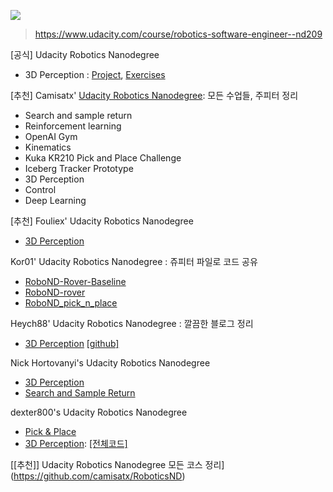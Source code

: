 ![](https://i.imgur.com/frsKbVp.png)

> https://www.udacity.com/course/robotics-software-engineer--nd209

[공식] Udacity Robotics Nanodegree
- 3D Perception : [Project](https://github.com/udacity/RoboND-Perception-Project), [Exercises](https://github.com/udacity/RoboND-Perception-Exercises)

[추천] Camisatx' [Udacity Robotics Nanodegree](https://github.com/camisatx/RoboticsND): 모든 수업들, 주피터 정리
- Search and sample return
- Reinforcement learning
- OpenAI Gym
- Kinematics
- Kuka KR210 Pick and Place Challenge
- Iceberg Tracker Prototype
- 3D Perception
- Control
- Deep Learning

[추천] Fouliex' Udacity Robotics Nanodegree
- [3D Perception](https://github.com/fouliex/RoboticPerception)


Kor01' Udacity Robotics Nanodegree : 쥬피터 파일로 코드 공유
- [RoboND-Rover-Baseline](https://github.com/kor01/RoboND-Rover-Baseline)
- [RoboND-rover](https://github.com/kor01/RoboND-rover)
- [RoboND_pick_n_place](https://github.com/kor01/RoboND_pick_n_place)



Heych88' Udacity Robotics Nanodegree : 깔끔한 블로그 정리
- [3D Perception](https://www.haidynmcleod.com/3d-robot-perception) [[github]](https://github.com/Heych88/udacity-robond-Perception)




Nick Hortovanyi's Udacity Robotics Nanodegree
- [3D Perception](https://hortovanyi.wordpress.com/2017/11/19/3d-perception-project/)
- [Search and Sample Return](https://hortovanyi.wordpress.com/2017/10/16/search-and-sample-return/)






dexter800's Udacity Robotics Nanodegree
- [Pick & Place](https://github.com/dexter800/UDACITY-Robotics-02-Kinematics-Pick-and-Place)
- [3D Perception](https://github.com/dexter800/RoboND-Perception-Project): [[전체코드]](https://github.com/dexter800/RoboND-Perception-Project/blob/master/project.py.py)



[[추천]] Udacity Robotics Nanodegree 모든 코스 정리](https://github.com/camisatx/RoboticsND)
